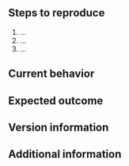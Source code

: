 ## Steps to reproduce

 1. ...
 2. ...
 3. ...

<!--
  You should try and reproduce with the demos applications available
  under the `demos` directory, or the test programs in the `tests` directory.
  Alternatively, please attach a *small and self-contained* example that
  exhibits the issue.
-->

## Current behavior
<!--
  Please describe the current behaviour
-->

## Expected outcome
<!--
  Please describe the expected outcome
-->

## Version information
<!--
 - which version of GTK+ you are using
 - what operating system and version
  - for Linux, which distribution
 - if you built GTK+ yourself, the list of options used to configure the build
-->

## Additional information
<!--
 - If the bug was a crash, the exact text that was printed out
   when the crash occurred.
 - If the bug was a crash, attaching a stack trace obtained using
   GDB is appreciated; follow the instructions on the wiki:
   https://wiki.gnome.org/Community/GettingInTouch/Bugzilla/GettingTraces
-->